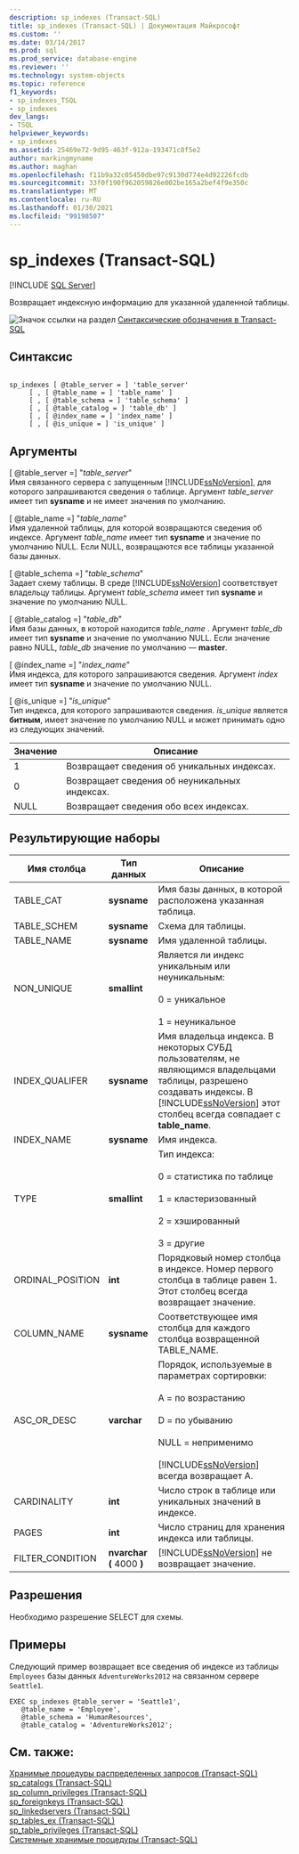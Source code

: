 ```yaml
---
description: sp_indexes (Transact-SQL)
title: sp_indexes (Transact-SQL) | Документация Майкрософт
ms.custom: ''
ms.date: 03/14/2017
ms.prod: sql
ms.prod_service: database-engine
ms.reviewer: ''
ms.technology: system-objects
ms.topic: reference
f1_keywords:
- sp_indexes_TSQL
- sp_indexes
dev_langs:
- TSQL
helpviewer_keywords:
- sp_indexes
ms.assetid: 25469e72-9d95-463f-912a-193471c8f5e2
author: markingmyname
ms.author: maghan
ms.openlocfilehash: f11b9a32c05450dbe97c9130d774e4d92226fcdb
ms.sourcegitcommit: 33f0f190f962059826e002be165a2bef4f9e350c
ms.translationtype: MT
ms.contentlocale: ru-RU
ms.lasthandoff: 01/30/2021
ms.locfileid: "99198507"
---
```

# <a name="sp_indexes-transact-sql"></a>sp_indexes (Transact-SQL)
[!INCLUDE [SQL Server](../../includes/applies-to-version/sqlserver.md)]

  Возвращает индексную информацию для указанной удаленной таблицы.  
  
 ![Значок ссылки на раздел](../../database-engine/configure-windows/media/topic-link.gif "Значок ссылки на раздел") [Синтаксические обозначения в Transact-SQL](../../t-sql/language-elements/transact-sql-syntax-conventions-transact-sql.md)  
  
## <a name="syntax"></a>Синтаксис  
  
```  
  
sp_indexes [ @table_server = ] 'table_server'   
     [ , [ @table_name = ] 'table_name' ]   
     [ , [ @table_schema = ] 'table_schema' ]   
     [ , [ @table_catalog = ] 'table_db' ]   
     [ , [ @index_name = ] 'index_name' ]   
     [ , [ @is_unique = ] 'is_unique' ]  
```  
  
## <a name="arguments"></a>Аргументы  
 [ @table_server =] "*table_server*"  
 Имя связанного сервера с запущенным [!INCLUDE[ssNoVersion](../../includes/ssnoversion-md.md)], для которого запрашиваются сведения о таблице. Аргумент *table_server* имеет тип **sysname** и не имеет значения по умолчанию.  
  
 [ @table_name =] "*table_name*"  
 Имя удаленной таблицы, для которой возвращаются сведения об индексе. Аргумент *table_name* имеет тип **sysname** и значение по умолчанию NULL. Если NULL, возвращаются все таблицы указанной базы данных.  
  
 [ @table_schema =] "*table_schema*"  
 Задает схему таблицы. В среде [!INCLUDE[ssNoVersion](../../includes/ssnoversion-md.md)] соответствует владельцу таблицы. Аргумент *table_schema* имеет тип **sysname** и значение по умолчанию NULL.  
  
 [ @table_catalog =] "*table_db*"  
 Имя базы данных, в которой находится *table_name* . Аргумент *table_db* имеет тип **sysname** и значение по умолчанию NULL. Если значение равно NULL, *table_db* значение по умолчанию — **master**.  
  
 [ @index_name =] "*index_name*"  
 Имя индекса, для которого запрашиваются сведения. Аргумент *index* имеет тип **sysname** и значение по умолчанию NULL.  
  
 [ @is_unique =] "*is_unique*"  
 Тип индекса, для которого запрашиваются сведения. *is_unique* является **битным**, имеет значение по умолчанию NULL и может принимать одно из следующих значений.  
  
|Значение|Описание|  
|-----------|-----------------|  
|1|Возвращает сведения об уникальных индексах.|  
|0|Возвращает сведения об неуникальных индексах.|  
|NULL|Возвращает сведения обо всех индексах.|  
  
## <a name="result-sets"></a>Результирующие наборы  
  
|Имя столбца|Тип данных|Описание|  
|-----------------|---------------|-----------------|  
|TABLE_CAT|**sysname**|Имя базы данных, в которой расположена указанная таблица.|  
|TABLE_SCHEM|**sysname**|Схема для таблицы.|  
|TABLE_NAME|**sysname**|Имя удаленной таблицы.|  
|NON_UNIQUE|**smallint**|Является ли индекс уникальным или неуникальным:<br /><br /> 0 = уникальное<br /><br /> 1 = неуникальное|  
|INDEX_QUALIFER|**sysname**|Имя владельца индекса. В некоторых СУБД пользователям, не являющимся владельцами таблицы, разрешено создавать индексы. В [!INCLUDE[ssNoVersion](../../includes/ssnoversion-md.md)] этот столбец всегда совпадает с **table_name**.|  
|INDEX_NAME|**sysname**|Имя индекса.|  
|TYPE|**smallint**|Тип индекса:<br /><br /> 0 = статистика по таблице<br /><br /> 1 = кластеризованный<br /><br /> 2 = хэшированный<br /><br /> 3 = другие|  
|ORDINAL_POSITION|**int**|Порядковый номер столбца в индексе. Номер первого столбца в таблице равен 1. Этот столбец всегда возвращает значение.|  
|COLUMN_NAME|**sysname**|Соответствующее имя столбца для каждого столбца возвращенной TABLE_NAME.|  
|ASC_OR_DESC|**varchar**|Порядок, используемые в параметрах сортировки:<br /><br /> A = по возрастанию<br /><br /> D = по убыванию<br /><br /> NULL = неприменимо<br /><br /> [!INCLUDE[ssNoVersion](../../includes/ssnoversion-md.md)] всегда возвращает A.|  
|CARDINALITY|**int**|Число строк в таблице или уникальных значений в индексе.|  
|PAGES|**int**|Число страниц для хранения индекса или таблицы.|  
|FILTER_CONDITION|**nvarchar (** 4000 **)**|[!INCLUDE[ssNoVersion](../../includes/ssnoversion-md.md)] не возвращает значение.|  
  
## <a name="permissions"></a>Разрешения  
 Необходимо разрешение SELECT для схемы.  
  
## <a name="examples"></a>Примеры  
 Следующий пример возвращает все сведения об индексе из таблицы `Employees` базы данных `AdventureWorks2012` на связанном сервере `Seattle1`.  
  
```  
EXEC sp_indexes @table_server = 'Seattle1',   
   @table_name = 'Employee',   
   @table_schema = 'HumanResources',  
   @table_catalog = 'AdventureWorks2012';  
```  
  
## <a name="see-also"></a>См. также:  
 [Хранимые процедуры распределенных запросов &#40;Transact-SQL&#41;](../../relational-databases/system-stored-procedures/distributed-queries-stored-procedures-transact-sql.md)   
 [sp_catalogs &#40;Transact-SQL&#41;](../../relational-databases/system-stored-procedures/sp-catalogs-transact-sql.md)   
 [sp_column_privileges &#40;Transact-SQL&#41;](../../relational-databases/system-stored-procedures/sp-column-privileges-transact-sql.md)   
 [sp_foreignkeys &#40;Transact-SQL&#41;](../../relational-databases/system-stored-procedures/sp-foreignkeys-transact-sql.md)   
 [sp_linkedservers (Transact-SQL)](../../relational-databases/system-stored-procedures/sp-linkedservers-transact-sql.md)   
 [sp_tables_ex &#40;Transact-SQL&#41;](../../relational-databases/system-stored-procedures/sp-tables-ex-transact-sql.md)   
 [sp_table_privileges &#40;Transact-SQL&#41;](../../relational-databases/system-stored-procedures/sp-table-privileges-transact-sql.md)   
 [Системные хранимые процедуры (Transact-SQL)](../../relational-databases/system-stored-procedures/system-stored-procedures-transact-sql.md)  
  
  
